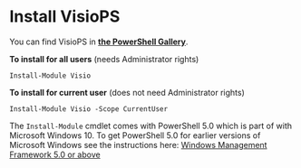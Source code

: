 # Install VisioPS

You can find VisioPS in [**the PowerShell Gallery**](https://www.powershellgallery.com/packages/Visio/).

**To install for all users** \(needs Administrator rights\)

```text
Install-Module Visio
```

**To install for current user** \(does not need Administrator rights\)

```text
Install-Module Visio -Scope CurrentUser
```

The `Install-Module` cmdlet comes with PowerShell 5.0 which is part of with Microsoft Windows 10. To get PowerShell 5.0 for earlier versions of Microsoft Windows see the instructions here: [Windows Management Framework 5.0 or above](https://docs.microsoft.com/en-us/powershell/wmf/readme)

